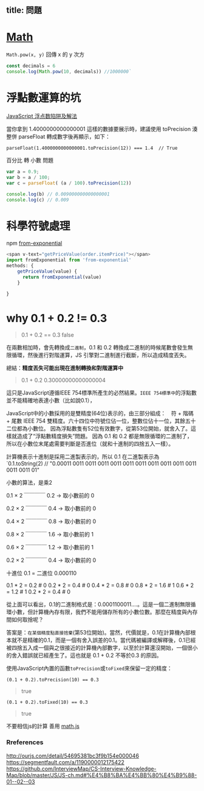 title: 問題
---

# [Math](https://developer.mozilla.org/zh-TW/docs/Web/JavaScript/Reference/Global_Objects/Math)

`Math.pow(x, y)` 回傳 x 的 y 次方

```js
const decimals = 6
console.log(Math.pow(10, decimals)) //1000000`
```

# 浮點數運算的坑

[JavaScript 浮点数陷阱及解法](https://github.com/camsong/blog/issues/9)

當你拿到 1.4000000000000001 這樣的數據要展示時，建議使用 toPrecision 湊整併 parseFloat 轉成數字後再顯示，如下：

`parseFloat(1.4000000000000001.toPrecision(12)) === 1.4  // True`


百分比 轉 小數 問題
```js
var a = 0.9;
var b = a / 100;
var c = parseFloat( (a / 100).toPrecision(12)) 

console.log(b) // 0.009000000000000001
console.log(c) // 0.009
```

# 科學符號處理

npm [from-exponential](https://www.npmjs.com/package/from-exponential)  

```js
<span v-text="getPriceValue(order.itemPrice)"></span>
import fromExponential from 'from-exponential'
methods: {
    getPriceValue(value) {
      return fromExponential(value)
    }

}
```

# why 0.1 + 0.2 != 0.3

> 0.1 + 0.2 == 0.3
false

在兩數相加時，會先轉換成`二進制`，0.1 和 0.2 轉換成二進制的時候尾數會發生無限循環，然後進行對階運算，JS 引擎對二進制進行截斷，所以造成精度丟失。

總結：**精度丟失可能出現在進制轉換和對階運算中**

> 0.1 + 0.2
0.30000000000000004

這只是JavaScript遵循IEEE 754標準所產生的必然結果。`IEEE 754標準中`的浮點數並不能精確地表達小數（比如說0.1），

JavaScript中的小數採用的是雙精度(64位)表示的，由三部分組成：　符 + 階碼 + 尾數
IEEE 754 雙精度。六十四位中符號位佔一位，整數位佔十一位，其餘五十二位都為小數位。
因為浮點數隻有52位有效數字，從第53位開始，就舍入了。這樣就造成了“浮點數精度損失”問題。
因為 0.1 和 0.2 都是無限循環的二進制了，所以在小數位末尾處需要判斷是否進位（就和十進制的四捨五入一樣）。

計算機表示十進制是採用二進製表示的，所以 0.1 在二進製表示為  
`0.1.toString(2) // "0.00011 0011 0011 0011 0011 0011 0011 0011 0011 0011 0011 0011 0011 01"


小數的算法，是乘2

0.1
× 2
￣￣￣￣
0.2 → 取小數前的 0 

0.2
× 2
￣￣￣￣
0.4 → 取小數前的 0 

0.4
× 2
￣￣￣￣
0.8  → 取小數前的 0 


0.8
× 2
￣￣￣￣
1.6  → 取小數前的 1

0.6
× 2
￣￣￣￣
1.2  → 取小數前的 1

0.2
× 2
￣￣￣￣
0.4  → 取小數前的 0

十進位 0.1  = 二進位 0.000110

0.1 * 2 = 0.2 # 0
0.2 * 2 = 0.4 # 0
0.4 * 2 = 0.8 # 0
0.8 * 2 = 1.6 # 1
0.6 * 2 = 1.2 # 1
0.2 * 2 = 0.4 # 0

從上面可以看出，0.1的二進制格式是：0.0001100011....。這是一個二進制無限循環小數，但計算機內存有限，我們不能用儲存所有的小數位數。那麼在精度與內存間如何取捨呢？

答案是：`在某個精度點直接捨棄`(第53位開始)。當然，代價就是，0.1在計算機內部根本就不是精確的0.1，而是一個有舍入誤差的0.1。當代碼被編譯或解釋後，0.1已經被四捨五入成一個與之很接近的計算機內部數字，以至於計算還沒開始，一個很小的舍入錯誤就已經產生了。這也就是 0.1 + 0.2 不等於0.3 的原因。

使用JavaScript內置的函數`toPrecision`或`toFixed`來保留一定的精度：  

`(0.1 + 0.2).toPrecision(10) == 0.3`     
> true

`(0.1 + 0.2).toFixed(10) == 0.3`  
> true

不要相信js的計算 善用 [math.js](https://mathjs.org/)

### Rreferences
http://ourjs.com/detail/54695381bc3f9b154e000046
https://segmentfault.com/a/1190000012175422
https://github.com/InterviewMap/CS-Interview-Knowledge-Map/blob/master/JS/JS-ch.md#%E4%B8%BA%E4%BB%80%E4%B9%88-01--02--03